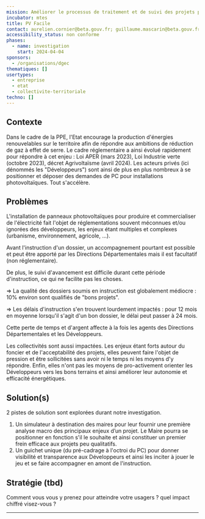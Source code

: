 ```yaml
---
mission: Améliorer le processus de traitement et de suivi des projets photovoltaïques
incubator: mtes
title: PV Facile
contact: aurelien.cornier@beta.gouv.fr; guillaume.mascarin@beta.gouv.fr
accessibility_status: non conforme
phases:
  - name: investigation
    start: 2024-04-04
sponsors:
  - /organisations/dgec
thematiques: []
usertypes:
  - entreprise
  - etat
  - collectivite-territoriale
techno: []
---
```

## Contexte

Dans le cadre de la PPE, l'Etat encourage la production d'énergies renouvelables sur le territoire afin de répondre aux ambitions de réduction de gaz à effet de serre. Le cadre réglementaire a ainsi évolué rapidement pour répondre à cet enjeu : Loi APER (mars 2023), Loi Industrie verte (octobre 2023), décret Agrivoltaïsme (avril 2024). Les acteurs privés (ici dénommés les "Développeurs") sont ainsi de plus en plus nombreux à se positionner et déposer des demandes de PC pour installations photovoltaïques. Tout s'accélère. 

## Problèmes

L'installation de panneaux photovoltaïques pour produire et commercialiser de l'électricité fait l'objet de réglementations souvent méconnues et/ou ignorées des développeurs, les enjeux étant multiples et complexes (urbanisme, environnement, agricole, ...). 

Avant l'instruction d'un dossier, un accompagnement pourtant est possible et peut être apporté par les Directions Départementales mais il est facultatif (non réglementaire).

De plus, le suivi d'avancement est difficile durant cette période d'instruction, ce qui ne facilite pas les choses.

=> La qualité des dossiers soumis en instruction est globalement médiocre : 10% environ sont qualifiés de "bons projets".

=> Les délais d'instruction s'en trouvent lourdement impactés : pour 12 mois en moyenne lorsqu'il s'agit d'un bon dossier, le délai peut passer à 24 mois. 

Cette perte de temps et d'argent affecte à la fois les agents des Directions Départementales et les Développeurs.

Les collectivités sont aussi impactées. Les enjeux étant forts autour du foncier et de l'acceptabilité des projets, elles peuvent faire l'objet de pression et être sollicitées sans avoir ni le temps ni les moyens d'y répondre. Enfin, elles n'ont pas les moyens de pro-activement orienter les Développeurs vers les bons terrains et ainsi améliorer leur autonomie et efficacité énergétiques.  

## Solution(s)

2 pistes de solution sont explorées durant notre investigation. 
1. Un simulateur à destination des maires pour leur fournir une première analyse macro des principaux enjeux d’un projet. Le Maire pourra se positionner en fonction s'il le souhaite et ainsi constituer un premier frein efficace aux projets peu qualitatifs.
2. Un guichet unique (du pré-cadrage à l'octroi du PC) pour donner visibilité et transparence aux Développeurs et ainsi les inciter à jouer le jeu et se faire accompagner en amont de l'instruction.

## Stratégie (tbd)

Comment vous vous y prenez pour atteindre votre usagers ? quel impact chiffré visez-vous ?

---
